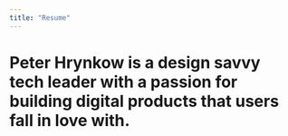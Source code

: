```yaml
---
title: "Resume"
---
```


# Peter Hrynkow is a design savvy tech leader with a passion for building digital products that users fall in love with.